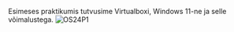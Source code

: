 Esimeses praktikumis tutvusime Virtualboxi, Windows 11-ne ja selle võimalustega.
![OS24P1](https://github.com/user-attachments/assets/87a93df9-92a6-4823-aa21-0d385feadb48)

